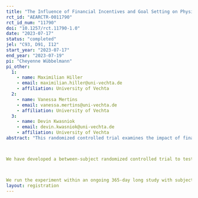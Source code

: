 ```yaml
---
title: "The Influence of Financial Incentives and Goal Setting on Physical Activity: A Randomized Controlled Trial"
rct_id: "AEARCTR-0011790"
rct_id_num: "11790"
doi: "10.1257/rct.11790-1.0"
date: "2023-07-17"
status: "completed"
jel: "C93, D91, I12"
start_year: "2023-07-17"
end_year: "2023-07-19"
pi: "Cheyenne Wübbelmann"
pi_other:
  1:
    - name: Maximilian Hiller
    - email: maximilian.hiller@uni-vechta.de
    - affiliation: University of Vechta
  2:
    - name: Vanessa Mertins
    - email: vanessa.mertins@uni-vechta.de
    - affiliation: University of Vechta
  3:
    - name: Devin Kwasniok
    - email: devin.kwasniok@uni-vechta.de
    - affiliation: University of Vechta
abstract: "This randomized controlled trial examines the impact of financial incentives on promoting physical activity and emphasizes the significance of goal definition within this context. Previous studies have consistently demonstrated the positive effects of financial incentives in enhancing physical activity. However, it is not only the magnitude of the financial reward that influences behavior change, but also the clarity and specificity of the goal itself. Goal Setting Theory posits that clearly defined goals are crucial for achieving optimal outcomes. Surprisingly, existing literature primarily compares a control group which is given the same goal as the treatment groups with a precisely defined goal, often overlooking an intermediate "Give your best" group. Furthermore, most studies only focus on one goal level. There are different assumptions regarding high goal levels. Some researchers posit that higher goals lead to higher outcomes because of the motivational effects, whereas others argue that high goals lead to not trying at all. Consequently, it becomes crucial to compare different goal levels in order to gain a comprehensive understanding of their impact. By addressing this research gap, we aim to enhance the understanding of how goal definition, in conjunction with financial incentives, can effectively promote physical activity engagement and contribute to the development of more effective intervention strategies.

We have developed a between-subject randomized controlled trial to test the effects of low and high goals on goal achievement, defined as steps per day. Approximately 500 participants between the ages of 18 and 85 will be randomly assigned to one of two experimental treatments or the control treatment. Participants will receive information about the intervention one day before the experiment starts. The intervention lasts one day, so that participants can give their all on that specific day. 

We run the experiment within an ongoing 365-day long study with subjects who are all seeking to improve their physical activity. All participants have been positively health screened, are using a smartphone app (ActiVAtE Behavior) to transmit their steps (main performance measure) in a timely manner and have already provided extensive individual data at the time of the intervention. "
layout: registration
---
```


